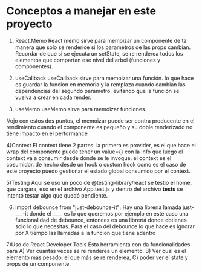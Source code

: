 # Conceptos  a manejar en este proyecto

1) React.Memo
React memo sirve para memoizar un componente de tal manera que  solo se renderice si los parametros de las props cambian. Recordar de que si se ejecuta un setState, se re renderea todos los elementos que compartan ese nivel del arbol (funciones y componentes).

2) useCallback
useCallback sirve para memoizar una función. lo que hace es guardar la funcion en memoria y la remplaza cuando cambian las dependencias del segundo parámetro. evitando que la función se vuelva a crear en cada render.

3) useMemo
useMemo sirve para memoizar funciones.

//ojo con estos dos puntos, el memoizar puede ser contra producente en el rendimiento cuando el componente es pequeño y su doble renderizado no tiene impacto en el performance

4)Context
El context tiene 2 partes. la primera es provider, es el que hace el wrap del componente puede tener un value={} con la info que luego  el context va a consumir desde donde se le invoque. el context es el cosumidor. de hecho desde un hook o custom hook como es el caso de este proyecto puedo gestionar el estado global consumido por el context. 

5)Testing
Aquí se uso un poco de @testing-library/react
se testio el home, que cargara, eso en el archivo App.test.js y dentro del archivo __tests__ se intentó testar algo que quedó pendiente.

6) import debounce from "just-debounce-it";
Hay una librería lamada just-___-it   donde el ____  es lo que queremos por ejemplo en este caso una funcionalidad de debounce, entonces es una libreríá donde obtienes solo lo que necesitas.
Para el caso del debounce lo que hace es  ignorar por X tiempo las llamadas a la funcion que tiene adentro

7)Uso de React Developer Tools
Esta herramienta con da funcionalidades para
 A) Ver cuantas veces se re renderea un elemento.
 B) Ver cual es el elementó más pesado, el que más se re renderea,
 C) poder ver el state y props de un componente.
 